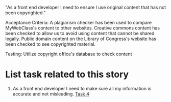 "As a front end developer I need to ensure I use original content that has not been copyrighted."


Acceptance Criteria:
A plagiarism checker has been used to compare MyWebClass's content to other websites.
Creative commons content has been checked to allow us to avoid using content that cannot be shared legally.
Public domain content on the Library of Congress's website has been checked to see copyrighted material.

Testing: Utilize copyright office's database to check content


# List task related to this story
1. As a front end developer I need to make sure all my information is accurate and not misleading. [Task 4](Tasks/LegalTask4.md)

